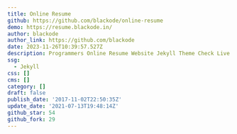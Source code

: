 ```yaml
---
title: Online Resume
github: https://github.com/blackode/online-resume
demo: https://resume.blackode.in/
author: blackode
author_link: https://github.com/blackode
date: 2023-11-26T10:39:57.527Z
description: Programmers Online Resume Website Jekyll Theme Check Live Preview @
ssg:
  - Jekyll
css: []
cms: []
category: []
draft: false
publish_date: '2017-11-02T22:50:35Z'
update_date: '2021-07-13T19:48:14Z'
github_star: 54
github_fork: 29
---
```

